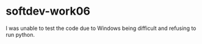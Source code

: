 # softdev-work06
I was unable to test the code due to Windows being difficult and refusing to run python.
